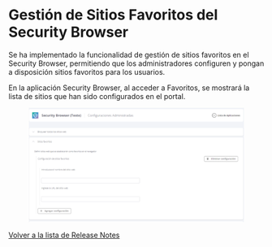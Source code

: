 # Gestión de Sitios Favoritos del Security Browser

Se ha implementado la funcionalidad de gestión de sitios favoritos en el Security Browser, permitiendo que los administradores configuren y pongan a disposición sitios favoritos para los usuarios.

En la aplicación Security Browser, al acceder a Favoritos, se mostrará la lista de sitios que han sido configurados en el portal.

<figure><img src="../../.gitbook/assets/image (2) (1) (1) (1) (1) (1) (1) (1).png" alt=""><figcaption></figcaption></figure>

[Volver a la lista de Release Notes](./)
